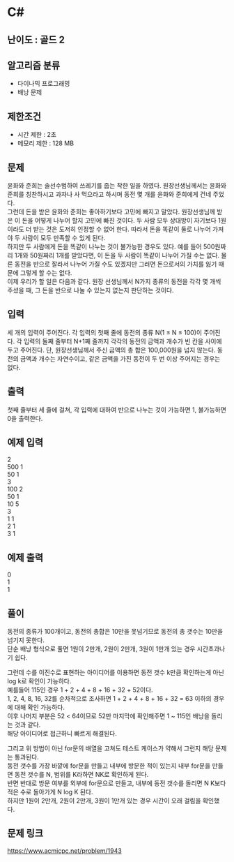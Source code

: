 # C#

## 난이도 : 골드 2

## 알고리즘 분류
  - 다이나믹 프로그래밍
  - 배낭 문제

## 제한조건
  - 시간 제한 : 2초
  - 메모리 제한 : 128 MB

## 문제
윤화와 준희는 솔선수범하여 쓰레기를 줍는 착한 일을 하였다. 원장선생님께서는 윤화와 준희를 칭찬하시고 과자나 사 먹으라고 하시며 동전 몇 개를 윤화와 준희에게 건네 주었다.<br/>
그런데 돈을 받은 윤화와 준희는 좋아하기보다 고민에 빠지고 말았다. 원장선생님께 받은 이 돈을 어떻게 나누어 할지 고민에 빠진 것이다. 두 사람 모두 상대방이 자기보다 1원이라도 더 받는 것은 도저히 인정할 수 없어 한다. 따라서 돈을 똑같이 둘로 나누어 가져야 두 사람이 모두 만족할 수 있게 된다.<br/>
하지만 두 사람에게 돈을 똑같이 나누는 것이 불가능한 경우도 있다. 예를 들어 500원짜리 1개와 50원짜리 1개를 받았다면, 이 돈을 두 사람이 똑같이 나누어 가질 수는 없다. 물론 동전을 반으로 잘라서 나누어 가질 수도 있겠지만 그러면 돈으로서의 가치를 잃기 때문에 그렇게 할 수는 없다.<br/>
이제 우리가 할 일은 다음과 같다. 원장 선생님께서 N가지 종류의 동전을 각각 몇 개씩 주셨을 때, 그 돈을 반으로 나눌 수 있는지 없는지 판단하는 것이다.<br/>


## 입력
세 개의 입력이 주어진다. 각 입력의 첫째 줄에 동전의 종류 N(1 ≤ N ≤ 100)이 주어진다. 각 입력의 둘째 줄부터 N+1째 줄까지 각각의 동전의 금액과 개수가 빈 칸을 사이에 두고 주어진다. 단, 원장선생님께서 주신 금액의 총 합은 100,000원을 넘지 않는다. 동전의 금액과 개수는 자연수이고, 같은 금액을 가진 동전이 두 번 이상 주어지는 경우는 없다.<br/>


## 출력
첫째 줄부터 세 줄에 걸쳐, 각 입력에 대하여 반으로 나누는 것이 가능하면 1, 불가능하면 0을 출력한다.<br/>


## 예제 입력
2<br/>
500 1<br/>
50 1<br/>
3<br/>
100 2<br/>
50 1<br/>
10 5<br/>
3<br/>
1 1<br/>
2 1<br/>
3 1<br/>


## 예제 출력
0<br/>
1<br/>
1<br/>


## 풀이
동전의 종류가 100개이고, 동전의 총합은 10만을 못넘기므로 동전의 총 갯수는 10만을 넘기지 못한다.<br/>
단순 배낭 형식으로 풀면 1원이 2만개, 2원이 2만개, 3원이 1만개 있는 경우 시간초과나기 쉽다.<br/>


그런데 수를 이진수로 표현하는 아이디어를 이용하면 동전 갯수 k만큼 확인하는게 아닌 log k로 확인이 가능하다.<br/>
예를들어 115인 경우 1 + 2 + 4 + 8 + 16 + 32 + 52이다.<br/>
1, 2, 4, 8, 16, 32를 순차적으로 조사하면 1 + 2 + 4 + 8 + 16 + 32 = 63 이하의 경우에 대해 확인 가능하다.<br/>
이후 나머지 부분은 52 < 64이므로 52만 마지막에 확인해주면 1 ~ 115인 배낭을 돌리는 것과 같다.<br/>
해당 아이디어로 접근하니 빠르게 해결된다.<br/>


그리고 위 방법이 아닌 for문의 배열을 고쳐도 테스트 케이스가 약해서 그런지 해당 문제는 통과된다.<br/>
동전 갯수를 가장 바깥에 for문을 만들고 내부에 방문한 적이 있는지 내부 for문을 만들면 동전 갯수를 N, 범위를 K라하면 NK로 확인하게 된다.<br/>
반면 반대로 방문 여부를 외부에 for문으로 만들고, 내부에 동전 갯수를 돌리면 N K보다 적은 수로 돌아가게 N log K 된다.<br/>
하지만 1원이 2만개, 2원이 2만개, 3원이 1만개 있는 경우 시간이 오래 걸림을 확인했다.<br/>


## 문제 링크
https://www.acmicpc.net/problem/1943